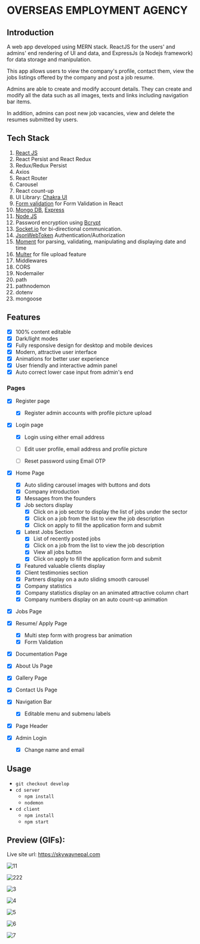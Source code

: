 # OVERSEAS EMPLOYMENT AGENCY

## Introduction
A web app developed using MERN stack. ReactJS for the users' and admins' end rendering of UI and data, and ExpressJs (a Nodejs framework) for data storage and manipulation.

This app allows users to view the company's profile, contact them, view the jobs listings offered by the company and post a job resume.

Admins are able to create and modify account details. They can create and modify all the data such as all images, texts and links including navigation bar items. 

In addition, admins can post new job vacancies, view and delete the resumes submitted by users.

## Tech Stack

1. [React JS](https://reactjs.org/docs/getting-started.html/)
2. React Persist and React Redux
3. Redux/Redux Persist
2. Axios
2. React Router
2. Carousel
2. React count-up
4. UI Library: [Chakra UI](https://chakra-ui.com) 
5. [Form validation](https://chakra-ui.com) for Form Validation in React
6. [Mongo DB](https://www.mongodb.com/docs/), [Express](https://expressjs.com/en/starter/installing.html)
7. [Node JS](https://nodejs.org/en/)
8. Password encryption using [Bcrypt](https://www.becrypt.com/uk/)
9. [Socket.io](https://socket.io/get-started/chat) for bi-directional communication.
10. [JsonWebToken](https://jwt.io/introduction) Authentication/Authorization
11. [Moment](https://jwt.io/Moment%20for%20parsing,%20validating,%20manipulating%20and%20displaying%20date%20and%20time.) for parsing, validating, manipulating and displaying date and time
12. [Multer](https://www.npmjs.com/package/multer) for file upload feature
13. Middlewares
13. CORS
13. Nodemailer
13. path
13. pathnodemon
13. dotenv
13. mongoose

## Features
- [x] 100% content editable
- [x] Dark/light modes
- [x] Fully responsive design for desktop and mobile devices
- [x] Modern, attractive user interface
- [x] Animations for better user experience
- [x] User friendly and interactive admin panel
- [x] Auto correct lower case input from admin's end

### Pages
- [x] Register page 
  - [x] Register admin accounts with profile picture upload

- [x] Login page
  - [x] Login using either email address
  - [ ] Edit user profile, email address and profile picture
  - [ ] Reset password using Email OTP
  

- [x] Home Page
  - [x] Auto sliding carousel images with buttons and dots
  - [x] Company introduction
  - [x] Messages from the founders
  - [x] Job sectors display
    - [x] Click on a job sector to display the list of jobs under the sector
    - [x] Click on a job from the list to view the job description
    - [x] Click on apply to fill the application form and submit
  - [x] Latest Jobs Section
    - [x] List of recently posted jobs
     - [x] Click on a job from the list to view the job description
     - [x] View all jobs button
     - [x] Click on apply to fill the application form and submit
  - [x] Featured valuable clients display
  - [x] Client testimonies section
  - [x] Partners display on a auto sliding smooth carousel
  - [x] Company statistics
   - [x] Company statistics display on an animated attractive column chart
   - [x] Company  numbers display on an auto count-up animation

- [x] Jobs Page

- [x] Resume/ Apply Page
  - [x] Multi step form with progress bar animation 
  - [x] Form Validation

- [x] Documentation Page

- [x] About Us Page

- [x] Gallery Page

- [x] Contact Us Page

- [x] Navigation Bar
  - [x] Editable menu and submenu labels

- [x] Page Header

- [x] Admin Login 
    - [x] Change name and email
   

## Usage
- `git checkout develop`
 - `cd server`
    - `npm install`
    - `nodemon`
 - `cd client`
    - `npm install`
    - `npm start`

## Preview (GIFs):

Live site url: https://skywaynepal.com

![11](https://github.com/ryan5481/foreign-employment-agency/assets/73333847/d3f548a5-984a-4b2a-ba28-41f1e297b966)

![222](https://github.com/ryan5481/foreign-employment-agency/assets/73333847/5125606e-13e2-4449-8f67-5a00b9a0c5cf)

![3](https://github.com/ryan5481/foreign-employment-agency/assets/73333847/7578925e-6fb0-4249-887b-ca1f90396256)

![4](https://github.com/ryan5481/foreign-employment-agency/assets/73333847/271231bd-1698-4ca9-83eb-02fb393f22be)

![5](https://github.com/ryan5481/foreign-employment-agency/assets/73333847/985224d2-ec05-4c92-bf6e-ccc5400577d7)

![6](https://github.com/ryan5481/foreign-employment-agency/assets/73333847/5fc94e87-49af-4854-9bbf-bf5309b29f7e)

![7](https://github.com/ryan5481/foreign-employment-agency/assets/73333847/e57ff754-8a31-4378-8e1e-f7df6bae8b9c)
